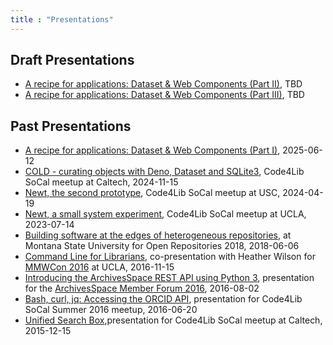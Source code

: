 ```yaml
---
title : "Presentations"
---
```


Draft Presentations
-------------------

- [A recipe for applications: Dataset & Web Components (Part II)](https://caltechlibrary.github.io/t2t3_dataset_web_apps/presentation2.html), TBD
- [A recipe for applications: Dataset & Web Components (Part III)](https://caltechlibrary.github.io/t2t3_dataset_web_apps/presentation3.html), TBD

Past Presentations
------------------

- [A recipe for applications: Dataset & Web Components (Part I)](https://caltechlibrary.github.io/t2t3_dataset_web_apps/presentation1.html), 2025-06-12
- [COLD - curating objects with Deno, Dataset and SQLite3](https://caltechlibrary.github.io/cold/presentations/presentation1.html), Code4Lib SoCal meetup at Caltech, 2024-11-15
- [Newt, the second prototype](https://caltechlibrary.github.io/newt/presentation2/), Code4Lib SoCal meetup at USC, 2024-04-19
- [Newt, a small system experiment](https://caltechlibrary.github.io/newt/presentation/), Code4Lib SoCal meetup at UCLA, 2023-07-14
- [Building software at the edges of heterogeneous repositories](https://caltechlibrary.github.io/or2018-building-at-the-edges/), at Montana State University for Open Repositories 2018, 2018-06-06
- [Command Line for Librarians](https://caltechlibrary.github.io/command-line-for-librarians), co-presentation with Heather Wilson for [MMWCon 2016](https://mmwcon.org/sessions/21a) at UCLA, 2016-11-15
- [Introducing the ArchivesSpace REST API using Python 3](https://rsdoiel.github.io/archivesspace-api-workshop), presentation for the [ArchivesSpace Member Forum 2016](https://archivesspace.atlassian.net/wiki/display/ADC/ArchivesSpace+Member+Forum+2016), 2016-08-02
- [Bash, curl, jq: Accessing the ORCID API](https://rsdoiel.github.io/bash-curl-and-jq-presentation/), presentation for Code4Lib SoCal Summer 2016 meetup, 2016-06-20
- [Unified Search Box](http://caltechlibrary.github.io/unified-search-box/presentation.html),presentation for Code4Lib SoCal meetup at Caltech, 2015-12-15
